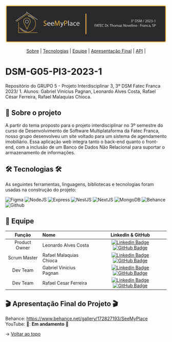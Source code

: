 <br id="topo">

<p align="center"> <img src="./Documentos/img/BannerPI3s.png" /></p>

<p align="center">
    <a href="#sobre">Sobre</a>  |
    <a href="#tecnologias">Tecnologias</a>  |  
    <a href="#equipe">Equipe</a>  |  
    <a href="#final">Apresentação Final</a> |
    <a href="https://github.com/FatecFranca/DSM-G05-PI3-2023-1/tree/main/backend">API</a>  |  
</p>

<span id="sobre">

# DSM-G05-PI3-2023-1
Repositório do GRUPO 5 - Projeto Interdisciplinar 3, 3º DSM Fatec Franca 2023/ 1. Alunos: Gabriel Vinícius Pagnan, Leonardo Alves Costa, Rafael César Ferreira, Rafael Malaquias Chioca.

## :bookmark_tabs: Sobre o projeto

A partir do tema proposto para o projeto interdisciplinar no 3º semestre do curso de Desenvolvimento de Software Multiplataforma da Fatec Franca, nosso grupo desenvolveu um site voltado para um sistema de agendamento imobiliário. Essa aplicação web integra tanto o back-end quanto o front-end, com a inclusão de um Banco de Dados Não Relacional para suportar o armazenamento de informações.




<span id="tecnologias">

## 🛠️ Tecnologias 🛠️ 

As seguintes ferramentas, linguagens, bibliotecas e tecnologias foram usadas na construção do projeto:
    
![Figma](https://img.shields.io/badge/Figma-F24E1E?style=for-the-badge&logo=figma&logoColor=white)
![NodeJS](https://img.shields.io/badge/Node.js-43853D?style=for-the-badge&logo=node.js&logoColor=white)
![Express](	https://img.shields.io/badge/Express.js-404D59?style=for-the-badge)
![NestJS](https://img.shields.io/badge/nestjs-%23E0234E.svg?style=for-the-badge&logo=nestjs&logoColor=white)
![NextJS](https://img.shields.io/badge/NextJs-F24E1E?style=for-the-badge&logo=nextjs&logoColor=white)
![MongoDB](https://img.shields.io/badge/MongoDB-%234ea94b.svg?style=for-the-badge&logo=mongodb&logoColor=white)
![Behance](https://img.shields.io/badge/Behance-5551ff?style=for-the-badge&logo=behance&logoColor=white)
![Github](https://img.shields.io/badge/GitHub-100000?style=for-the-badge&logo=github&logoColor=white)


<span id="equipe">

## :busts_in_silhouette: Equipe
    
| Função | Nome | LinkedIn & GitHub |
| :-----------: | :------------------------------------ | :-------------------------------------------------------------------------------------------------------------------------------------------------------------------------------------------------------------------------------------------------------------------------------------------------------------------------: |
| Product Owner | Leonardo Alves Costa | [![Linkedin Badge](https://img.shields.io/badge/Linkedin-blue?style=flat-square&logo=Linkedin&logoColor=white)]() [![GitHub Badge](https://img.shields.io/badge/GitHub-111217?style=flat-square&logo=github&logoColor=white)](https://github.com/leonardoalvescosta)|
| Scrum Master  | Rafael Malaquias Chioca |[![Linkedin Badge](https://img.shields.io/badge/Linkedin-blue?style=flat-square&logo=Linkedin&logoColor=white)](https://www.linkedin.com/in/rafaelchioca/) [![GitHub Badge](https://img.shields.io/badge/GitHub-111217?style=flat-square&logo=github&logoColor=white)](https://github.com/rafaelchioca)|
|   Dev Team    | Gabriel Vinicius Pagnan | [![Linkedin Badge](https://img.shields.io/badge/Linkedin-blue?style=flat-square&logo=Linkedin&logoColor=white)](https://www.linkedin.com/in/gabriel-pagnan00/) [![GitHub Badge](https://img.shields.io/badge/GitHub-111217?style=flat-square&logo=github&logoColor=white)](https://github.com/Gabriel-pagnan)          |
|   Dev Team    | Rafael Cesar Ferreira |   [![Linkedin Badge](https://img.shields.io/badge/Linkedin-blue?style=flat-square&logo=Linkedin&logoColor=white)](https://www.linkedin.com/in/rafael-cesar-ferreira-3894b8231/) [![GitHub Badge](https://img.shields.io/badge/GitHub-111217?style=flat-square&logo=github&logoColor=white)](https://github.com/rafaelcf00)|



<span id="final">

## :clapper: Apresentação Final do Projeto :clapper:
    
Behance: https://www.behance.net/gallery/172827193/SeeMyPlace </br>
YouTube: 🚧: **Em andamento** 🚧
    

→ [Voltar ao topo](#topo)

